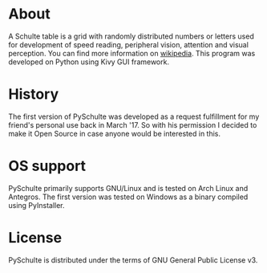 # About
A Schulte table is a grid with randomly distributed numbers or letters used for development of speed reading, peripheral vision, attention and visual perception. You can find more information on [wikipedia](https://en.wikipedia.org/wiki/Schulte_table).
This program was developed on Python using Kivy GUI framework.


# History
The first version of PySchulte was developed as a request fulfillment for my friend's personal use back in March '17. So with his permission I decided to make it Open Source in case anyone would be interested in this.


# OS support
PySchulte primarily supports GNU/Linux and is tested on Arch Linux and Antegros. The first version was tested on Windows as a binary compiled using PyInstaller.


# License
PySchulte is distributed under the terms of GNU General Public License v3.

